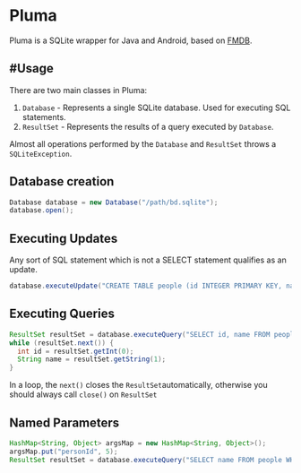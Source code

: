 Pluma
=====

Pluma is a SQLite wrapper for Java and Android, based on [FMDB][1].

#Usage
---
There are two main classes in Pluma:
1. ```Database``` - Represents a single SQLite database. Used for executing SQL statements.
2. ```ResultSet``` - Represents the results of a query executed by ```Database```.

Almost all operations performed by the ```Database``` and ```ResultSet``` throws a ```SQLiteException```.

Database creation
--
```java
Database database = new Database("/path/bd.sqlite");
database.open();
```

Executing Updates
--
Any sort of SQL statement which is not a SELECT statement qualifies as an update.

```java
database.executeUpdate("CREATE TABLE people (id INTEGER PRIMARY KEY, name TEXT)");
```

Executing Queries
--
```java
ResultSet resultSet = database.executeQuery("SELECT id, name FROM people");
while (resultSet.next()) {
  int id = resultSet.getInt(0);
  String name = resultSet.getString(1);
}
```

In a loop, the ```next()``` closes the ```ResultSet```automatically,
otherwise you should always call ```close()``` on ```ResultSet```

Named Parameters
--
```java
HashMap<String, Object> argsMap = new HashMap<String, Object>();
argsMap.put("personId", 5);
ResultSet resultSet = database.executeQuery("SELECT name FROM people WHERE id = :personId", argsMap);
```

[1]: https://github.com/ccgus/fmdb
